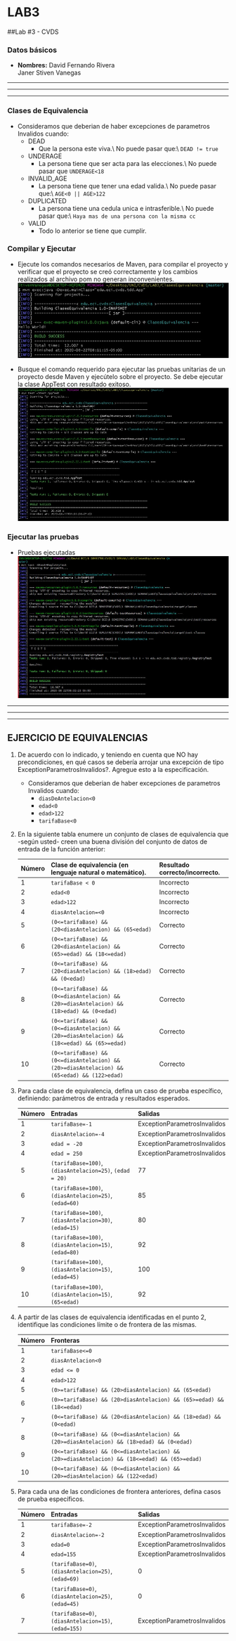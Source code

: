 # LAB3

##Lab #3 - CVDS

### Datos básicos
 * **Nombres:** David Fernando Rivera\
				Janer Stiven Vanegas
				
**********************************************************
----------------------------------------------------------
**********************************************************
				
### Clases de Equivalencia
 * Consideramos que deberian de haber excepciones de parametros Invalidos cuando:
    * DEAD
		* Que la persona este viva.\ No puede pasar que:\ `DEAD != true`
	* UNDERAGE
	    * La persona tiene que ser acta para las elecciones.\ No puede pasar que `UNDERAGE<18`
	* INVALID_AGE
		* La persona tiene que tener una edad valida.\ No puede pasar que:\ `AGE<0 || AGE>122`
	* DUPLICATED
		* La persona tiene una cedula unica e intrasferible.\ No puede pasar que:\ `Haya mas de una persona con la misma cc`
	* VALID
	    * Todo lo anterior se tiene que cumplir.
	
				
### Compilar y Ejecutar
 * Ejecute los comandos necesarios de Maven, para compilar el proyecto y verificar que el proyecto se creó correctamente y los cambios realizados al archivo pom no generan inconvenientes.
 ![alt](resources/1.jpg)
 
 * Busque el comando requerido para ejecutar las pruebas unitarias de un proyecto desde Maven y ejecútelo sobre el proyecto. Se debe ejecutar la clase AppTest con resultado exitoso.
 ![alt](resources/2.jpg)
 
### Ejecutar las pruebas
 * Pruebas ejecutadas 
 ![alt](resources/3.JPG)
 
 
 
**********************************************************
----------------------------------------------------------
**********************************************************


## EJERCICIO DE EQUIVALENCIAS

 1. De acuerdo con lo indicado, y teniendo en cuenta que NO hay precondiciones, en qué casos se debería
	arrojar una excepción de tipo ExceptionParametrosInvalidos?. Agregue esto a la especificación.
	
	* Consideramos que deberian de haber excepciones de parametros Invalidos cuando:
		* `diasDeAntelacion<0`
		* `edad<0`
		* `edad>122`
		* `tarifaBase<0`
		
 2. En la siguiente tabla enumere un conjunto de clases de equivalencia que -según usted- creen una
	buena división del conjunto de datos de entrada de la función anterior:


	| Número | Clase de equivalencia (en lenguaje natural o matemático). | Resultado correcto/incorrecto. |
	| ------------- | ------------- | ------------- |
	| 1 | `tarifaBase < 0` | Incorrecto |
	| 2 | `edad<0` | Incorrecto |
	| 3 | `edad>122` | Incorrecto |
	| 4 | `diasAntelacion=<0` | Incorrecto |
	| 5 | `(0<=tarifaBase) && (20<diasAntelacion) && (65<edad)` | Correcto |
	| 6 | `(0<=tarifaBase) && (20<diasAntelacion) && (65>=edad) && (18<=edad)` | Correcto |
	| 7 | `(0<=tarifaBase) && (20<diasAntelacion) && (18>edad) && (0<edad)` | Correcto |
	| 8 | `(0<=tarifaBase) && (0<=diasAntelacion) && (20>=diasAntelacion) && (18>edad) && (0<edad)` | Correcto |
	| 9 | `(0<=tarifaBase) && (0<=diasAntelacion) && (20>=diasAntelacion) && (18<=edad) && (65>=edad)` | Correcto |
	| 10 | `(0<=tarifaBase) && (0<=diasAntelacion) && (20>=diasAntelacion) && (65<edad) && (122>edad)` | Correcto |

 3. Para cada clase de equivalencia, defina un caso de prueba específico, definiendo: parámetros de
    entrada y resultados esperados.
	
	| Número | Entradas | Salidas |
	| ------------- | ------------- | ------------- |
	| 1 | `tarifaBase=-1` | ExceptionParametrosInvalidos |
	| 2 | `diasAntelacion=-4` | ExceptionParametrosInvalidos |
	| 3 | `edad = -20` | ExceptionParametrosInvalidos |
	| 4 | `edad = 250` | ExceptionParametrosInvalidos |
	| 5 | `(tarifaBase=100)`, `(diasAntelacion=25)`, `(edad = 20)` | 77 |
	| 6 | `(tarifaBase=100)`, `(diasAntelacion=25)`, ` (edad=60) ` | 85 |
	| 7 | `(tarifaBase=100)`, `(diasAntelacion=30)`, `(edad=15)` | 80 |
	| 8 | `(tarifaBase=100)`, `(diasAntelacion=15)`, `(edad=80)` | 92 |
	| 9 | `(tarifaBase=100)`, `(diasAntelacion=15)`, `(edad=45)` | 100 |
	| 10 | `(tarifaBase=100)`, `(diasAntelacion=15)`, `(65<edad)` | 92 |

 4. A partir de las clases de equivalencia identificadas en el punto 2, identifique las condiciones límite o
    de frontera de las mismas.
	
	| Número | Fronteras | 
	| ------------- | ------------- | 
	| 1 | `tarifaBase<=0` | 
	| 2 | `diasAntelacion<0` |
	| 3 | `edad <= 0` |
	| 4 | `edad>122` | 
	| 5 | `(0>=tarifaBase) && (20>diasAntelacion) && (65<edad)` | 
	| 6 | `(0>=tarifaBase) && (20>diasAntelacion) && (65>=edad) && (18<=edad)` |
	| 7 | `(0<=tarifaBase) && (20<diasAntelacion) && (18>edad) && (0<edad)` |
	| 8 | `(0<=tarifaBase) && (0<=diasAntelacion) && (20>=diasAntelacion) && (18>edad) && (0<edad)` |
	| 9 | `(0<=tarifaBase) && (0<=diasAntelacion) && (20>=diasAntelacion) && (18<=edad) && (65>=edad)` |
	| 10 | `(0<=tarifaBase) && (0<=diasAntelacion) && (20>=diasAntelacion) && (122<edad)` |

 5. Para cada una de las condiciones de frontera anteriores, defina casos de prueba específicos.
 	
	| Número | Entradas | Salidas | 
	| ------------- | ------------- | ------------- | 
	| 1 | `tarifaBase=-2` | ExceptionParametrosInvalidos |
	| 2 | `diasAntelacion=-2` | ExceptionParametrosInvalidos |
	| 3 | `edad=0` | ExceptionParametrosInvalidos |
	| 4 | `edad=155` |  ExceptionParametrosInvalidos |
	| 5 | `(tarifaBase=0)`, `(diasAntelacion=25)`, `(edad=69)` | 0 | 
	| 6 | `(tarifaBase=0)`, `(diasAntelacion=25)`, `(edad=45)` | 0 |
	| 7 | `(tarifaBase=0)`, `(diasAntelacion=15)`, `(edad=155)` | ExceptionParametrosInvalidos |
